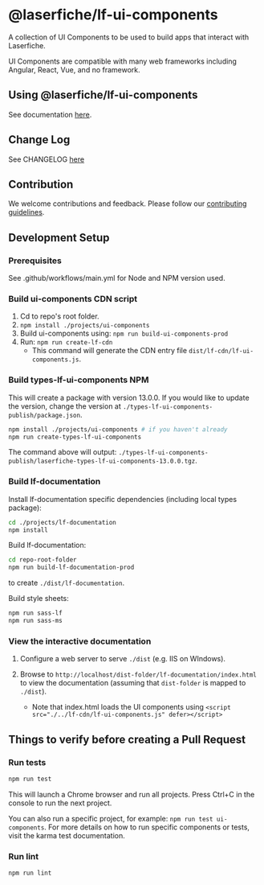 # @laserfiche/lf-ui-components

A collection of UI Components to be used to build apps that interact with Laserfiche.

UI Components are compatible with many web frameworks including Angular, React, Vue, and no framework.

## Using @laserfiche/lf-ui-components

See documentation [here](https://developer.laserfiche.com).

## Change Log

See CHANGELOG [here](https://github.com/Laserfiche/lf-ui-components/blob/13.x/CONTRIBUTING.md)

## Contribution

We welcome contributions and feedback. Please follow our [contributing guidelines](https://github.com/Laserfiche/lf-ui-components/blob/13.x/CONTRIBUTING.md).

## Development Setup

### Prerequisites

See .github/workflows/main.yml for Node and NPM version used.

### Build ui-components CDN script

1. Cd to repo's root folder.
1. `npm install ./projects/ui-components`
1. Build ui-components using: `npm run build-ui-components-prod`
1. Run: `npm run create-lf-cdn`
   - This command will generate the CDN entry file `dist/lf-cdn/lf-ui-components.js`.

### Build types-lf-ui-components NPM

This will create a package with version 13.0.0. If you would like to update the version, change the version at `./types-lf-ui-components-publish/package.json`.

```sh
npm install ./projects/ui-components # if you haven't already
npm run create-types-lf-ui-components
```

The command above will output: `./types-lf-ui-components-publish/laserfiche-types-lf-ui-components-13.0.0.tgz`.

### Build lf-documentation

Install lf-documentation specific dependencies (including local types package):

```sh
cd ./projects/lf-documentation
npm install
```

Build lf-documentation:

```sh
cd repo-root-folder
npm run build-lf-documentation-prod
```

to create `./dist/lf-documentation`.

Build style sheets:

```sh
npm run sass-lf
npm run sass-ms
```

### View the interactive documentation

1. Configure a web server to serve `./dist` (e.g. IIS on WIndows).

2. Browse to `http://localhost/dist-folder/lf-documentation/index.html` to view the documentation (assuming that `dist-folder` is mapped to `./dist`).

   - Note that index.html loads the UI components using `<script src="./../lf-cdn/lf-ui-components.js" defer></script>`

## Things to verify before creating a Pull Request

### Run tests

```sh
npm run test
```

This will launch a Chrome browser and run all projects.
Press Ctrl+C in the console to run the next project.

You can also run a specific project, for example: `npm run test ui-components`.
For more details on how to run specific components or tests, visit the karma test documentation.

### Run lint

```sh
npm run lint
```

